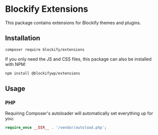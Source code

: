 # Blockify Extensions

This package contains extensions for Blockify themes and plugins.

## Installation

```bash
composer require blockify/extensions
```

If you only need the JS and CSS files, this package can also be installed with NPM:

```bash
npm install @blockifywp/extensions
```

## Usage

### PHP

Requiring Composer's autoloader will automatically set everything up for you:

```php
require_once __DIR__ . '/vendor/autoload.php';
```
